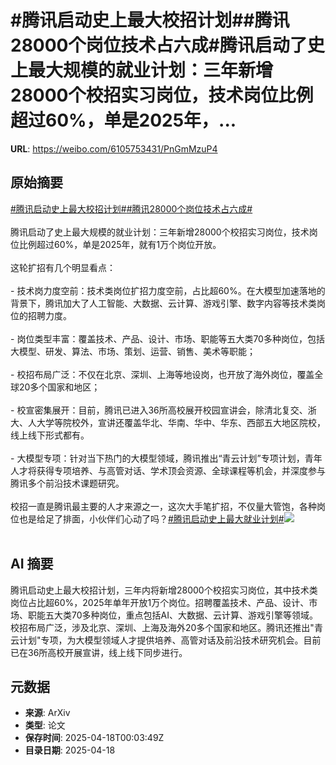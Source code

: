 # #腾讯启动史上最大校招计划##腾讯28000个岗位技术占六成#腾讯启动了史上最大规模的就业计划：三年新增28000个校招实习岗位，技术岗位比例超过60%，单是2025年，...

**URL**: https://weibo.com/6105753431/PnGmMzuP4

## 原始摘要

<a href="https://m.weibo.cn/search?containerid=231522type%3D1%26t%3D10%26q%3D%23%E8%85%BE%E8%AE%AF%E5%90%AF%E5%8A%A8%E5%8F%B2%E4%B8%8A%E6%9C%80%E5%A4%A7%E6%A0%A1%E6%8B%9B%E8%AE%A1%E5%88%92%23&amp;extparam=%23%E8%85%BE%E8%AE%AF%E5%90%AF%E5%8A%A8%E5%8F%B2%E4%B8%8A%E6%9C%80%E5%A4%A7%E6%A0%A1%E6%8B%9B%E8%AE%A1%E5%88%92%23" data-hide=""><span class="surl-text">#腾讯启动史上最大校招计划#</span></a><a href="https://m.weibo.cn/search?containerid=231522type%3D1%26t%3D10%26q%3D%23%E8%85%BE%E8%AE%AF28000%E4%B8%AA%E5%B2%97%E4%BD%8D%E6%8A%80%E6%9C%AF%E5%8D%A0%E5%85%AD%E6%88%90%23&amp;extparam=%23%E8%85%BE%E8%AE%AF28000%E4%B8%AA%E5%B2%97%E4%BD%8D%E6%8A%80%E6%9C%AF%E5%8D%A0%E5%85%AD%E6%88%90%23" data-hide=""><span class="surl-text">#腾讯28000个岗位技术占六成#</span></a><br><br>腾讯启动了史上最大规模的就业计划：三年新增28000个校招实习岗位，技术岗位比例超过60%，单是2025年，就有1万个岗位开放。<br><br>这轮扩招有几个明显看点：<br><br>- 技术岗力度空前：技术类岗位扩招力度空前，占比超60%。在大模型加速落地的背景下，腾讯加大了人工智能、大数据、云计算、游戏引擎、数字内容等技术类岗位的招聘力度。<br><br>- 岗位类型丰富：覆盖技术、产品、设计、市场、职能等五大类70多种岗位，包括大模型、研发、算法、市场、策划、运营、销售、美术等职能；<br>    <br>- 校招布局广泛：不仅在北京、深圳、上海等地设岗，也开放了海外岗位，覆盖全球20多个国家和地区；<br>    <br>- 校宣密集展开：目前，腾讯已进入36所高校展开校园宣讲会，除清北复交、浙大、人大学等院校外，宣讲还覆盖华北、华南、华中、华东、西部五大地区院校，线上线下形式都有。<br><br>- 大模型专项：针对当下热门的大模型领域，腾讯推出“青云计划”专项计划，青年人才将获得专项培养、与高管对话、学术顶会资源、全球课程等机会，并深度参与腾讯多个前沿技术课题研究。<br><br>校招一直是腾讯最主要的人才来源之一，这次大手笔扩招，不仅量大管饱，各种岗位也是给足了排面，小伙伴们心动了吗？<a href="https://m.weibo.cn/search?containerid=231522type%3D1%26t%3D10%26q%3D%23%E8%85%BE%E8%AE%AF%E5%90%AF%E5%8A%A8%E5%8F%B2%E4%B8%8A%E6%9C%80%E5%A4%A7%E5%B0%B1%E4%B8%9A%E8%AE%A1%E5%88%92%23&amp;extparam=%23%E8%85%BE%E8%AE%AF%E5%90%AF%E5%8A%A8%E5%8F%B2%E4%B8%8A%E6%9C%80%E5%A4%A7%E5%B0%B1%E4%B8%9A%E8%AE%A1%E5%88%92%23" data-hide=""><span class="surl-text">#腾讯启动史上最大就业计划#</span></a><img style="" src="https://tvax1.sinaimg.cn/large/006Fd7o3gy1i0juj4iy9hj30r40f9160.jpg" referrerpolicy="no-referrer"><br><br>

## AI 摘要

腾讯启动史上最大校招计划，三年内将新增28000个校招实习岗位，其中技术类岗位占比超60%，2025年单年开放1万个岗位。招聘覆盖技术、产品、设计、市场、职能五大类70多种岗位，重点包括AI、大数据、云计算、游戏引擎等领域。校招布局广泛，涉及北京、深圳、上海及海外20多个国家和地区。腾讯还推出"青云计划"专项，为大模型领域人才提供培养、高管对话及前沿技术研究机会。目前已在36所高校开展宣讲，线上线下同步进行。

## 元数据

- **来源**: ArXiv
- **类型**: 论文
- **保存时间**: 2025-04-18T00:03:49Z
- **目录日期**: 2025-04-18
